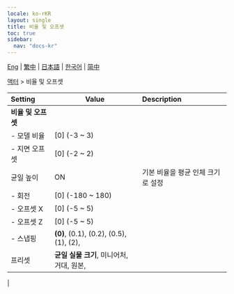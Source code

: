 ```yaml
---
locale: ko-rKR
layout: single
title: 비율 및 오프셋
toc: true
sidebar:
  nav: "docs-kr"
---
```

[Eng](/dancexr/menu/2025.4/actor/scale_&_offset) | [繁中](/tw/dancexr/menu/2025.4/actor/scale_&_offset) | [日本語](/jp/dancexr/menu/2025.4/actor/scale_&_offset) | [한국어](/kr/dancexr/menu/2025.4/actor/scale_&_offset) | [简中](/zh/dancexr/menu/2025.4/actor/scale_&_offset)

[액터](../menu#액터) > 비율 및 오프셋



| Setting | Value | Description |
| :--- | --- | :--- |
|**비율 및 오프셋** | | 
|- 모델 비율 | [0] (-3 ~ 3) | 
|- 지면 오프셋 | [0] (-2 ~ 2) | 
| 균일 높이 | ON | 기본 비율을 평균 인체 크기로 설정
|- 회전 | [0] (-180 ~ 180) | 
|- 오프셋 X | [0] (-5 ~ 5) | 
|- 오프셋 Z | [0] (-5 ~ 5) | 
|- 스냅핑 | **(0)**, (0.1), (0.2), (0.5), (1), (2),  | 
| 프리셋 | **균일 실물 크기**, 미니어처, 거대, 원본,  |  |
|
